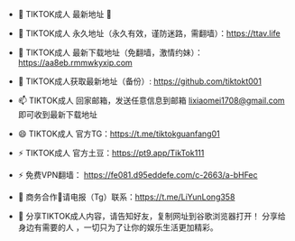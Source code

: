 - 👋 TIKTOK成人 最新地址 👋

- 👀 TIKTOK成人 永久地址（永久有效，谨防迷路，需翻墙）：https://ttav.life

- 🌱 TIKTOK成人 最新下载地址（免翻墙，激情约妹）： https://aa8eb.rmmwkyxip.com

- 💞️ TIKTOK成人获取最新地址（备份）: https://github.com/tiktokt001

- 📫 TIKTOK成人 回家邮箱，发送任意信息到邮箱 lixiaomei1708@gmail.com 即可收到最新下载地址

- 😄 TIKTOK成人 官方TG：https://t.me/tiktokguanfang01

- ⚡ TIKTOK成人 官方土豆：https://pt9.app/TikTok111

- ⚡ 免费VPN翻墙： https://fe081.d95eddefe.com/c-2663/a-bHFec

- 🤝 商务合作🤝请电报（Tg）联系：https://t.me/LiYunLong358

- 🤝 分享TIKTOK成人内容，请告知好友，复制网址到谷歌浏览器打开！ 分享给身边有需要的人 ，一切只为了让你的娱乐生活更加精彩。
<!---
tiktokt001/tiktokt001 is a ✨ special ✨ repository because its `README.md` (this file) appears on your GitHub profile.
You can click the Preview link to take a look at your changes.
--->
